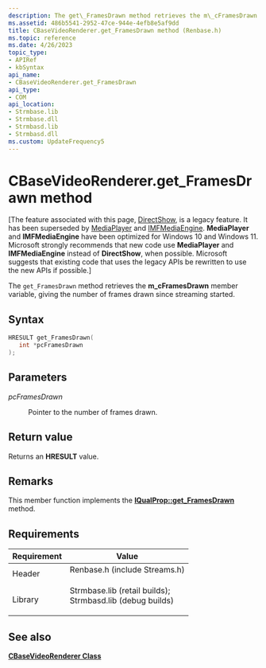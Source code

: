 ```yaml
---
description: The get\_FramesDrawn method retrieves the m\_cFramesDrawn member variable, giving the number of frames drawn since streaming started.
ms.assetid: 486b5541-2952-47ce-944e-4efb8e5af9dd
title: CBaseVideoRenderer.get_FramesDrawn method (Renbase.h)
ms.topic: reference
ms.date: 4/26/2023
topic_type: 
- APIRef
- kbSyntax
api_name: 
- CBaseVideoRenderer.get_FramesDrawn
api_type: 
- COM
api_location: 
- Strmbase.lib
- Strmbase.dll
- Strmbasd.lib
- Strmbasd.dll
ms.custom: UpdateFrequency5
---
```


# CBaseVideoRenderer.get\_FramesDrawn method

\[The feature associated with this page, [DirectShow](/windows/win32/directshow/directshow), is a legacy feature. It has been superseded by [MediaPlayer](/uwp/api/Windows.Media.Playback.MediaPlayer) and [IMFMediaEngine](/windows/win32/api/mfmediaengine/nn-mfmediaengine-imfmediaengine). **MediaPlayer** and **IMFMediaEngine** have been optimized for Windows 10 and Windows 11. Microsoft strongly recommends that new code use **MediaPlayer** and **IMFMediaEngine** instead of **DirectShow**, when possible. Microsoft suggests that existing code that uses the legacy APIs be rewritten to use the new APIs if possible.\]

The `get_FramesDrawn` method retrieves the **m\_cFramesDrawn** member variable, giving the number of frames drawn since streaming started.

## Syntax


```C++
HRESULT get_FramesDrawn(
   int *pcFramesDrawn
);
```



## Parameters

<dl> <dt>

*pcFramesDrawn* 
</dt> <dd>

Pointer to the number of frames drawn.

</dd> </dl>

## Return value

Returns an **HRESULT** value.

## Remarks

This member function implements the [**IQualProp::get\_FramesDrawn**](/previous-versions/windows/desktop/api/Amvideo/nf-amvideo-iqualprop-get_framesdrawn) method.

## Requirements



| Requirement | Value |
|--------------------|--------------------------------------------------------------------------------------------------------------------------------------------------------------------------------------------|
| Header<br/>  | <dl> <dt>Renbase.h (include Streams.h)</dt> </dl>                                                                                   |
| Library<br/> | <dl> <dt>Strmbase.lib (retail builds); </dt> <dt>Strmbasd.lib (debug builds)</dt> </dl> |



## See also

<dl> <dt>

[**CBaseVideoRenderer Class**](cbasevideorenderer.md)
</dt> </dl>

 

 




